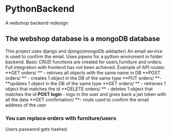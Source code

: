 # PythonBackend
A webshop backend redesign
## The webshop database is a mongoDB database
This project uses django and djongo(mongoDb addapter)
An email service is used to confirm the email.
Uses pipenv for a python enviroment in folder backend.
Basic CRUD functions are created for users,furniture and orders.
Full integration with frontend has not been achieved.
Example of API routes:
  **GET orders/  ** - retrives all objects with the same name in DB
  **POST orders/ ** - creates 1 object in the DB of the same type
  **PUT orders/ **- **updates 1 object in the DB of the same type
  **GET orders/<id> ** - retrieves 1 object that matches the id
  **DELETE orders/<id> ** - deletes 1 object that matches the id
  **POST login** - logs in the user and gives back a jwt token with all the data 
  **GET confirmation/<confirmationString> **- route used to confirm the email address of the user
### You can replace orders with furniture/users
Users password gets hashed.
